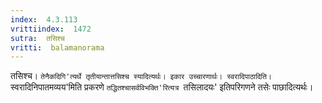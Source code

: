 ```yaml
---
index:  4.3.113
vrittiindex:  1472
sutra:  तसिश्च
vritti:  balamanorama 
---
```


तसिश्च। `तेनैकदिगि'त्यर्थे तृतीयान्तात्तसिश्च स्यादित्यर्थः। इकार उच्चारणार्थः। स्वरादिपाठादिति। `स्वरादिनिपातमव्यय'मिति प्रकरणे `तद्धितश्चासर्वविभक्ति'रित्यत्र `तसिलादयः' इतिपरिगणने तसेः पाछादित्यर्थः। 

